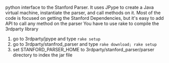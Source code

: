  python interface to the Stanford Parser. It uses JPype to create a Java virtual machine, instantiate the parser, and call methods on it.
 Most of the code is focused on getting the Stanford Dependencies, but it's easy to add API to call any method on the parser
 You have to use rake to compile the 3rdparty library
 1. go to 3rdparty/jpype and type `rake setup`
 2. go to 3rdparty/stanfrod\_parser and type `rake download; rake setup`
 3. set STANFORD\_PARSER\_HOME to 3rdparty/stanford\_parser/parser directory to index the jar file
